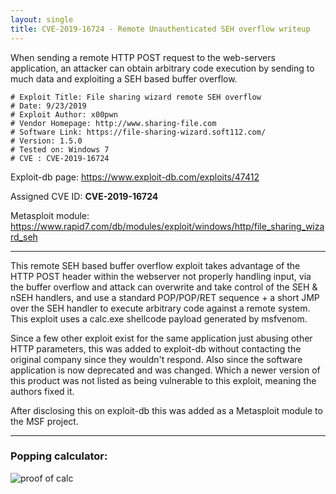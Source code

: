 ```yaml
---
layout: single
title: CVE-2019-16724 - Remote Unauthenticated SEH overflow writeup
---
```


When sending a remote HTTP POST request to the web-servers application, an attacker can obtain arbitrary code execution by
sending to much data and exploiting a SEH based buffer overflow.

```
# Exploit Title: File sharing wizard remote SEH overflow
# Date: 9/23/2019
# Exploit Author: x00pwn
# Vendor Homepage: http://www.sharing-file.com
# Software Link: https://file-sharing-wizard.soft112.com/
# Version: 1.5.0	
# Tested on: Windows 7
# CVE : CVE-2019-16724
```

Exploit-db page: https://www.exploit-db.com/exploits/47412

Assigned CVE ID: **CVE-2019-16724**

Metasploit module: https://www.rapid7.com/db/modules/exploit/windows/http/file_sharing_wizard_seh

----

This remote SEH based buffer overflow exploit takes advantage of the HTTP POST header within the webserver not properly handling input, via the buffer overflow and attack can overwrite and take control of the SEH & nSEH handlers, and use a standard POP/POP/RET sequence + a short JMP over the SEH handler to execute arbitrary code against a remote system. This exploit uses a calc.exe shellcode payload generated by msfvenom.

Since a few other exploit exist for the same application just abusing other HTTP parameters, this was added to exploit-db without contacting the original company since they wouldn't respond. Also since the software application is now deprecated and was changed. Which a newer version of this product was not listed as being vulnerable to this exploit, meaning the authors fixed it.

After disclosing this on exploit-db this was added as a Metasploit module to the MSF project.

----

### Popping calculator:

![proof of calc](https://raw.githubusercontent.com/FULLSHADE/Windows-Exploit-Development-Practice/master/CVE-writeups/CVE-2019-16724/proof-calc.png)
